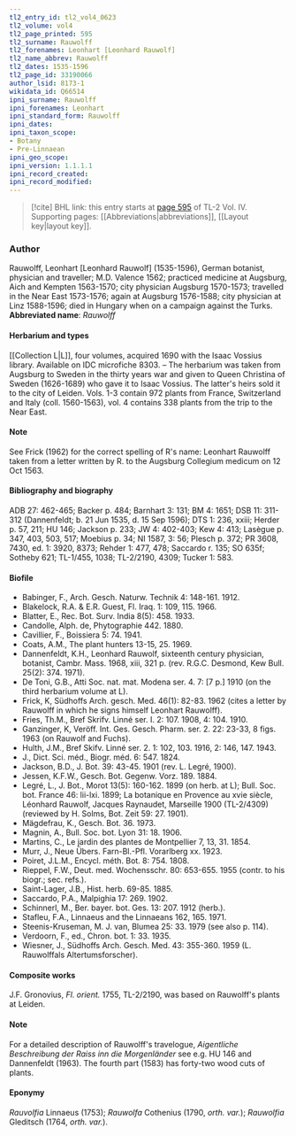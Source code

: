 ```yaml
---
tl2_entry_id: tl2_vol4_0623
tl2_volume: vol4
tl2_page_printed: 595
tl2_surname: Rauwolff
tl2_forenames: Leonhart [Leonhard Rauwolf]
tl2_name_abbrev: Rauwolff
tl2_dates: 1535-1596
tl2_page_id: 33190066
author_lsid: 8173-1
wikidata_id: Q66514
ipni_surname: Rauwolff
ipni_forenames: Leonhart
ipni_standard_form: Rauwolff
ipni_dates: 
ipni_taxon_scope: 
- Botany
- Pre-Linnaean
ipni_geo_scope: 
ipni_version: 1.1.1.1
ipni_record_created: 
ipni_record_modified:
---
```



> [!cite] BHL link: this entry starts at [page 595](https://www.biodiversitylibrary.org/page/33190066) of TL-2 Vol. IV.
> Supporting pages: [[Abbreviations|abbreviations]], [[Layout key|layout key]].

### Author

Rauwolff, Leonhart \[Leonhard Rauwolf\] (1535-1596), German botanist, physician and traveller; M.D. Valence 1562; practiced medicine at Augsburg, Aich and Kempten 1563-1570; city physician Augsburg 1570-1573; travelled in the Near East 1573-1576; again at Augsburg 1576-1588; city physician at Linz 1588-1596; died in Hungary when on a campaign against the Turks. 
**Abbreviated name**: *Rauwolff*

#### Herbarium and types

[[Collection L|L]], four volumes, acquired 1690 with the Isaac Vossius library. Available on IDC microfiche 8303. – The herbarium was taken from Augsburg to Sweden in the thirty years war and given to Queen Christina of Sweden (1626-1689) who gave it to Isaac Vossius. The latter's heirs sold it to the city of Leiden. Vols. 1-3 contain 972 plants from France, Switzerland and Italy (coll. 1560-1563), vol. 4 contains 338 plants from the trip to the Near East.

#### Note

See Frick (1962) for the correct spelling of R's name: Leonhart Rauwolff taken from a letter written by R. to the Augsburg Collegium medicum on 12 Oct 1563.

#### Bibliography and biography

ADB 27: 462-465; Backer p. 484; Barnhart 3: 131; BM 4: 1651; DSB 11: 311-312 (Dannenfeldt; b. 21 Jun 1535, d. 15 Sep 1596); DTS 1: 236, xxiii; Herder p. 57, 211; HU 146; Jackson p. 233; JW 4: 402-403; Kew 4: 413; Lasègue p. 347, 403, 503, 517; Moebius p. 34; NI 1587, 3: 56; Plesch p. 372; PR 3608, 7430, ed. 1: 3920, 8373; Rehder 1: 477, 478; Saccardo r. 135; SO 635f; Sotheby 621; TL-1/455, 1038; TL-2/2190, 4309; Tucker 1: 583.

#### Biofile

- Babinger, F., Arch. Gesch. Naturw. Technik 4: 148-161. 1912.
- Blakelock, R.A. & E.R. Guest, Fl. Iraq. 1: 109, 115. 1966.
- Blatter, E., Rec. Bot. Surv. India 8(5): 458. 1933.
- Candolle, Alph. de, Phytographie 442. 1880.
- Cavillier, F., Boissiera 5: 74. 1941.
- Coats, A.M., The plant hunters 13-15, 25. 1969.
- Dannenfeldt, K.H., Leonhard Rauwolf, sixteenth century physician, botanist, Cambr. Mass. 1968, xiii, 321 p. (rev. R.G.C. Desmond, Kew Bull. 25(2): 374. 1971).
- De Toni, G.B., Atti Soc. nat. mat. Modena ser. 4. 7: \[7 p.\] 1910 (on the third herbarium volume at L).
- Frick, K, Südhoffs Arch. gesch. Med. 46(1): 82-83. 1962 (cites a letter by Rauwolff in which he signs himself Leonhart Rauwolff).
- Fries, Th.M., Bref Skrifv. Linné ser. I. 2: 107. 1908, 4: 104. 1910.
- Ganzinger, K, Veröff. Int. Ges. Gesch. Pharm. ser. 2. 22: 23-33, 8 figs. 1963 (on Rauwolf and Fuchs).
- Hulth, J.M., Bref Skifv. Linné ser. 2. 1: 102, 103. 1916, 2: 146, 147. 1943.
- J., Dict. Sci. méd., Biogr. méd. 6: 547. 1824.
- Jackson, B.D., J. Bot. 39: 43-45. 1901 (rev. L. Legré, 1900).
- Jessen, K.F.W., Gesch. Bot. Gegenw. Vorz. 189. 1884.
- Legré, L., J. Bot., Morot 13(5): 160-162. 1899 (on herb. at L); Bull. Soc. bot. France 46: lii-lxi. 1899; La botanique en Provence au xvie siècle, Léonhard Rauwolf, Jacques Raynaudet, Marseille 1900 (TL-2/4309) (reviewed by H. Solms, Bot. Zeit 59: 27. 1901).
- Mägdefrau, K., Gesch. Bot. 36. 1973.
- Magnin, A., Bull. Soc. bot. Lyon 31: 18. 1906.
- Martins, C., Le jardin des plantes de Montpellier 7, 13, 31. 1854.
- Murr, J., Neue Übers. Farn-Bl.-Pfl. Vorarlberg xx. 1923.
- Poiret, J.L.M., Encycl. méth. Bot. 8: 754. 1808.
- Rieppel, F.W., Deut. med. Wochensschr. 80: 653-655. 1955 (contr. to his biogr.; sec. refs.).
- Saint-Lager, J.B., Hist. herb. 69-85. 1885.
- Saccardo, P.A., Malpighia 17: 269. 1902.
- Schinnerl, M., Ber. bayer. bot. Ges. 13: 207. 1912 (herb.).
- Stafleu, F.A., Linnaeus and the Linnaeans 162, 165. 1971.
- Steenis-Kruseman, M. J. van, Blumea 25: 33. 1979 (see also p. 114).
- Verdoorn, F., ed., Chron. bot. 1: 33. 1935.
- Wiesner, J., Südhoffs Arch. Gesch. Med. 43: 355-360. 1959 (L. Rauwolffals Altertumsforscher).

#### Composite works

J.F. Gronovius, *Fl. orient.* 1755, TL-2/2190, was based on Rauwolff's plants at Leiden.

#### Note

For a detailed description of Rauwolff's travelogue, *Aigentliche Beschreibung der Raiss inn die Morgenländer* see e.g. HU 146 and Dannenfeldt (1963). The fourth part (1583) has forty-two wood cuts of plants.

#### Eponymy

*Rauvolfia* Linnaeus (1753); *Rauwolfa* Cothenius (1790, *orth. var.*); *Rauwolfia* Gleditsch (1764, *orth. var.*).

